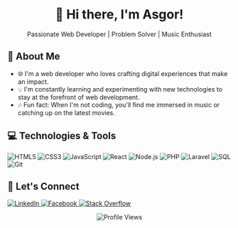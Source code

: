 <div align="center">
  <h1>👋 Hi there, I'm Asgor!</h1>
  <p>Passionate Web Developer | Problem Solver | Music Enthusiast</p>
</div>

## 🚀 About Me

- 🌐 I'm a web developer who loves crafting digital experiences that make an impact.
- 💡 I'm constantly learning and experimenting with new technologies to stay at the forefront of web development.
- 🎶 Fun fact: When I'm not coding, you'll find me immersed in music or catching up on the latest movies.

## 💻 Technologies & Tools

<p>
  <img alt="HTML5" src="https://img.shields.io/badge/HTML5-E34F26?style=flat-square&logo=html5&logoColor=white" />
  <img alt="CSS3" src="https://img.shields.io/badge/CSS3-1572B6?style=flat-square&logo=css3&logoColor=white" />
  <img alt="JavaScript" src="https://img.shields.io/badge/JavaScript-F7DF1E?style=flat-square&logo=javascript&logoColor=black" />
  <img alt="React" src="https://img.shields.io/badge/React-61DAFB?style=flat-square&logo=react&logoColor=black" />
  <img alt="Node.js" src="https://img.shields.io/badge/Node.js-339933?style=flat-square&logo=node.js&logoColor=white" />
  <img alt="PHP" src="https://img.shields.io/badge/PHP-777BB4?style=flat-square&logo=php&logoColor=white" />
  <img alt="Laravel" src="https://img.shields.io/badge/Laravel-FF2D20?style=flat-square&logo=laravel&logoColor=white" />
  <img alt="SQL" src="https://img.shields.io/badge/SQL-336791?style=flat-square&logo=postgresql&logoColor=white" />
  <img alt="Git" src="https://img.shields.io/badge/Git-F05032?style=flat-square&logo=git&logoColor=white" />
</p>

## 🌟 Let's Connect

<p>
  <a href="https://www.linkedin.com/in/your-linkedin-profile">
    <img alt="LinkedIn" src="https://img.shields.io/badge/LinkedIn-0077B5?style=flat-square&logo=linkedin&logoColor=white" />
  </a>
  <a href="https://www.facebook.com/your-facebook-profile">
    <img alt="Facebook" src="https://img.shields.io/badge/Facebook-1877F2?style=flat-square&logo=facebook&logoColor=white" />
  </a>
  <a href="https://stackoverflow.com/users/your-stackoverflow-id">
    <img alt="Stack Overflow" src="https://img.shields.io/badge/Stack%20Overflow-FE7A16?style=flat-square&logo=stack-overflow&logoColor=black" />
  </a>
</p>

<div align="center">
  <img src="https://komarev.com/ghpvc/?username=your-github-username" alt="Profile Views" />
</div>
